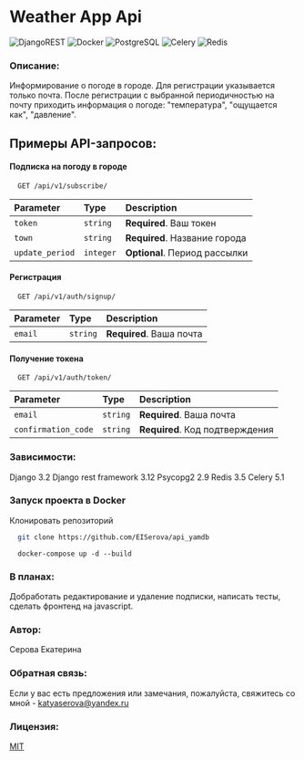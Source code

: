 # Weather App Api
![DjangoREST](https://img.shields.io/badge/DJANGO-REST-ff1709?style=for-the-badge&logo=django&logoColor=white&color=ff1709&labelColor=gray)
![Docker](https://a11ybadges.com/badge?logo=docker) ![PostgreSQL](https://a11ybadges.com/badge?logo=postgresql) ![Celery](https://a11ybadges.com/badge?logo=celery) ![Redis](https://a11ybadges.com/badge?logo=redis)

### Описание:

Информирование о погоде в городе. Для регистрации указывается только почта. После регистрации с выбранной периодичностью на почту приходить информация о погоде: "температура", "ощущается как", "давление". 

## Примеры API-запросов:

#### Подписка на погоду в городе

```http
  GET /api/v1/subscribe/
```

| Parameter          | Type     | Description                    |
| :----------------- | :------- | :----------------------------- |
| `token`            | `string` | **Required**. Ваш токен        |
| `town`             | `string` | **Required**. Название города  |
| `update_period`    | `integer`| **Optional**. Период рассылки  |

#### Регистрация

```http
  GET /api/v1/auth/signup/
```

| Parameter          | Type     | Description                    |
| :----------------- | :------- | :----------------------------- |
| `email`            | `string` | **Required**. Ваша почта       |


#### Получение токена

```http
  GET /api/v1/auth/token/
```

| Parameter          | Type     | Description                     |
| :----------------- | :------- | :------------------------------ |
| `email`            | `string` | **Required**. Ваша почта        |
| `confirmation_code`| `string` | **Required**. Код подтверждения |

### Зависимости:

Django 3.2
Django rest framework 3.12
Psycopg2 2.9
Redis 3.5
Celery 5.1

### Запуск проекта в Docker

Клонировать репозиторий

```bash
  git clone https://github.com/EISerova/api_yamdb
```

```power shell
  docker-compose up -d --build
```

### В планах:
Добработать редактирование и удаление подписки, написать тесты, сделать фронтенд на javascript.

### Автор: 
Серова Екатерина

### Обратная связь:
Если у вас есть предложения или замечания, пожалуйста, свяжитесь со мной - katyaserova@yandex.ru

### Лицензия:
[MIT](https://choosealicense.com/licenses/mit/)